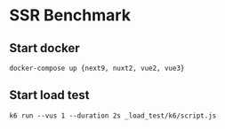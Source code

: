 # SSR Benchmark

## Start docker
```
docker-compose up {next9, nuxt2, vue2, vue3}
```

## Start load test
```
k6 run --vus 1 --duration 2s _load_test/k6/script.js
```